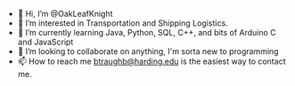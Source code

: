 - 👋 Hi, I’m @OakLeafKnight
- 👀 I’m interested in Transportation and Shipping Logistics.
- 🌱 I’m currently learning Java, Python, SQL, C++, and bits of Arduino C and JavaScript
- 💞️ I’m looking to collaborate on anything, I'm sorta new to programming
- 📫 How to reach me btraughb@harding.edu is the easiest way to contact me.

<!---
OakLeafKnight/OakLeafKnight is a ✨ special ✨ repository because its `README.md` (this file) appears on your GitHub profile.
You can click the Preview link to take a look at your changes.
--->
